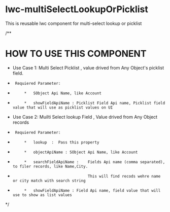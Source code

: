 # lwc-multiSelectLookupOrPicklist
This is reusable lwc component for multi-select lookup or picklist



/**
 # HOW TO USE THIS COMPONENT
 * Use Case 1: Multi Select Picklist , value drived from Any Object's picklist field.
 *      Requiered Parameter:
 *          *   SObject Api Name, like Account
 *          *   showFieldApiName : Picklist Field Api name, Picklist field value that will use as picklist values on UI
 * Use Case 2: Muilti Select lookup Field , Value drived from Any Object records
 *      Requiered Parameter:
 *          *   lookup  :  Pass this property
 *          *   objectApiName : SObject Api Name, like Account
 *          *   searchFieldApiName :    Fields Api name (comma separated), to filer records, like Name,City.
 *                                      This will find recods wehre name or city match with search string
 *          *   showFieldApiName : Field Api name, field value that will use to show as list values
 */
